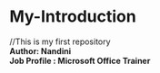 # My-Introduction
//This is my first repository<br>
<b>Author: Nandini<br>
Job Profile : Microsoft Office Trainer</b><br>
